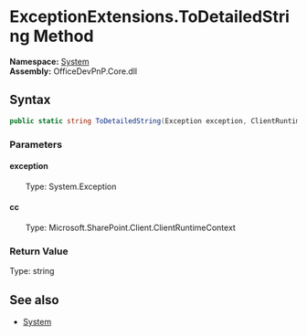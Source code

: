 # ExceptionExtensions.ToDetailedString Method  
  

**Namespace:** [System](System.md)  
**Assembly:** OfficeDevPnP.Core.dll  
## Syntax
```C#
public static string ToDetailedString(Exception exception, ClientRuntimeContext cc)
```
### Parameters
#### exception  
&emsp;&emsp;Type: System.Exception  

#### cc  
&emsp;&emsp;Type: Microsoft.SharePoint.Client.ClientRuntimeContext  

### Return Value
Type: string  

## See also
- [System](System.md)
